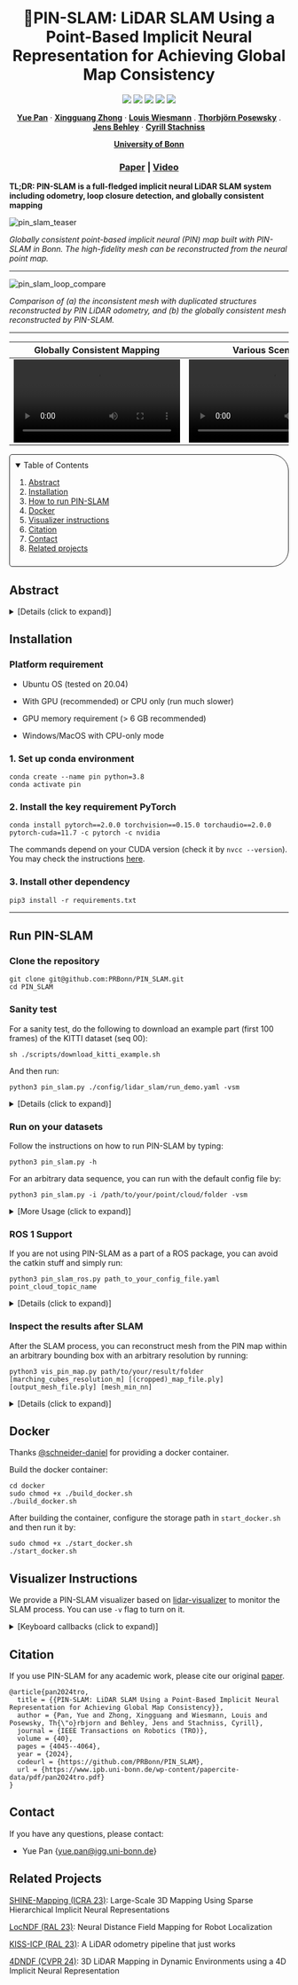 <p align="center">

  <h1 align="center">📍PIN-SLAM: LiDAR SLAM Using a Point-Based Implicit Neural Representation for Achieving Global Map Consistency</h1>

  <p align="center">
    <a href="https://github.com/PRBonn/PIN_SLAM/releases"><img src="https://img.shields.io/github/v/release/PRBonn/PIN_SLAM?label=version" /></a>
    <a href="https://github.com/PRBonn/PIN_SLAM#run-pin-slam"><img src="https://img.shields.io/badge/python-3670A0?style=flat-square&logo=python&logoColor=ffdd54" /></a>
    <a href="https://github.com/PRBonn/PIN_SLAM#installation"><img src="https://img.shields.io/badge/Linux-FCC624?logo=linux&logoColor=black" /></a>
    <a href="https://www.ipb.uni-bonn.de/wp-content/papercite-data/pdf/pan2024tro.pdf"><img src="https://img.shields.io/badge/Paper-pdf-<COLOR>.svg?style=flat-square" /></a>
    <a href="https://github.com/PRBonn/PIN_SLAM/blob/main/LICENSE"><img src="https://img.shields.io/badge/License-MIT-blue.svg?style=flat-square" /></a>
  </p>
  
  <p align="center">
    <a href="https://www.ipb.uni-bonn.de/people/yue-pan/"><strong>Yue Pan</strong></a>
    ·
    <a href="https://www.ipb.uni-bonn.de/people/xingguang-zhong/"><strong>Xingguang Zhong</strong></a>
    ·
    <a href="https://www.ipb.uni-bonn.de/people/louis-wiesmann/"><strong>Louis Wiesmann</strong></a>
    .
    <a href=""><strong>Thorbjörn Posewsky</strong></a>
    .
    <a href="https://www.ipb.uni-bonn.de/people/jens-behley/"><strong>Jens Behley</strong></a>
    ·
    <a href="https://www.ipb.uni-bonn.de/people/cyrill-stachniss/"><strong>Cyrill Stachniss</strong></a>
  </p>
  <p align="center"><a href="https://www.ipb.uni-bonn.de"><strong>University of Bonn</strong></a>
  <h3 align="center"><a href="https://www.ipb.uni-bonn.de/wp-content/papercite-data/pdf/pan2024tro.pdf">Paper</a> | <a href="https://www.youtube.com/watch?v=jwuAkIwb2X8">Video</a></h3>
  <div align="center"></div>
</p>

**TL;DR: PIN-SLAM is a full-fledged implicit neural LiDAR SLAM system including odometry, loop closure detection, and globally consistent mapping**


![pin_slam_teaser](https://github.com/PRBonn/PIN_SLAM/assets/34207278/b5ab4c89-cdbe-464e-afbe-eb432b42fccc)

*Globally consistent point-based implicit neural (PIN) map built with PIN-SLAM in Bonn. The high-fidelity mesh can be reconstructed from the neural point map.*

----

![pin_slam_loop_compare](https://github.com/PRBonn/PIN_SLAM/assets/34207278/7dadd438-5a46-451a-9add-c9c08dcae277)

*Comparison of (a) the inconsistent mesh with duplicated structures reconstructed by PIN LiDAR odometry, and (b) the globally consistent mesh reconstructed by PIN-SLAM.*


----


| Globally Consistent Mapping | Various Scenarios | RGB-D SLAM Extension |
| :-: | :-: | :-: |
| <video src='https://github.com/PRBonn/PIN_SLAM/assets/34207278/b157f24c-0220-4ac4-8cf3-2247aeedfc2e'> | <video src='https://github.com/PRBonn/PIN_SLAM/assets/34207278/0906f7cd-aebe-4fb7-9ad4-514d089329bd'> | <video src='https://github.com/PRBonn/PIN_SLAM/assets/34207278/4519f4a8-3f62-42a1-897e-d9feb66bfcd0'> |


<!-- TABLE OF CONTENTS -->
<details open="open" style='padding: 10px; border-radius:5px 30px 30px 5px; border-style: solid; border-width: 1px;'>
  <summary>Table of Contents</summary>
  <ol>
    <li>
      <a href="#abstract">Abstract</a>
    </li>
    <li>
      <a href="#installation">Installation</a>
    </li>
    <li>
      <a href="#run-pin-slam">How to run PIN-SLAM</a>
    </li>
    <li>
      <a href="#docker">Docker</a>
    </li>
    <li>
      <a href="#visualizer-instructions">Visualizer instructions</a>
    </li>
    <li>
      <a href="#citation">Citation</a>
    </li>
    <li>
      <a href="#contact">Contact</a>
    </li>
    <li>
      <a href="#related-projects">Related projects</a>
    </li>
  </ol>
</details>


## Abstract

<details>
  <summary>[Details (click to expand)]</summary>
Accurate and robust localization and mapping are
essential components for most autonomous robots. In this paper,
we propose a SLAM system for building globally consistent maps,
called PIN-SLAM, that is based on an elastic and compact
point-based implicit neural map representation. Taking range
measurements as input, our approach alternates between incremental learning of the local implicit signed distance field
and the pose estimation given the current local map using a
correspondence-free, point-to-implicit model registration. Our
implicit map is based on sparse optimizable neural points,
which are inherently elastic and deformable with the global pose
adjustment when closing a loop. Loops are also detected using the
neural point features. Extensive experiments validate that PIN-SLAM is robust to various environments and versatile to different
range sensors such as LiDAR and RGB-D cameras. PIN-SLAM
achieves pose estimation accuracy better or on par with the state-of-the-art LiDAR odometry or SLAM systems and outperforms
the recent neural implicit SLAM approaches while maintaining
a more consistent, and highly compact implicit map that can be
reconstructed as accurate and complete meshes. Finally, thanks to
the voxel hashing for efficient neural points indexing and the fast
implicit map-based registration without closest point association,
PIN-SLAM can run at the sensor frame rate on a moderate GPU.
</details>



## Installation

### Platform requirement
* Ubuntu OS (tested on 20.04)

* With GPU (recommended) or CPU only (run much slower)

* GPU memory requirement (> 6 GB recommended)

* Windows/MacOS with CPU-only mode


### 1. Set up conda environment

```
conda create --name pin python=3.8
conda activate pin
```

### 2. Install the key requirement PyTorch

```
conda install pytorch==2.0.0 torchvision==0.15.0 torchaudio==2.0.0 pytorch-cuda=11.7 -c pytorch -c nvidia 
```

The commands depend on your CUDA version (check it by `nvcc --version`). You may check the instructions [here](https://pytorch.org/get-started/previous-versions/).

### 3. Install other dependency

```
pip3 install -r requirements.txt
```

----

## Run PIN-SLAM

### Clone the repository

```
git clone git@github.com:PRBonn/PIN_SLAM.git
cd PIN_SLAM
```

### Sanity test

For a sanity test, do the following to download an example part (first 100 frames) of the KITTI dataset (seq 00):

```
sh ./scripts/download_kitti_example.sh
```

And then run:

```
python3 pin_slam.py ./config/lidar_slam/run_demo.yaml -vsm
```

<details>
  <summary>[Details (click to expand)]</summary>
  
You can visualize the SLAM process in PIN-SLAM visualizer and check the results in the `./experiments` folder.

Use `run_demo_sem.yaml` if you want to conduct metric-semantic SLAM using semantic segmentation labels:
```
python3 pin_slam.py ./config/lidar_slam/run_demo_sem.yaml -vsm
```

Use `run_kitti_color.yaml` if you want to test PIN-SLAM with the colorized point cloud using also the RGB images:
```
python3 pin_slam.py ./config/lidar_slam/run_kitti_color.yaml kitti 00 -i ./data/kitti_example -vsmd
```

If you are running on a server without an X service (you may first try `export DISPLAY=:0`), then you can turn off the visualization `-v` flag:
```
python3 pin_slam.py ./config/lidar_slam/run_demo.yaml -sm
```

If you don't have a Nvidia GPU on your device, then you can turn on the CPU-only operation by adding the `-c` flag:
```
python3 pin_slam.py ./config/lidar_slam/run_demo.yaml -vsmc
```

</details>


### Run on your datasets

Follow the instructions on how to run PIN-SLAM by typing:
```
python3 pin_slam.py -h
```

For an arbitrary data sequence, you can run with the default config file by:
```
python3 pin_slam.py -i /path/to/your/point/cloud/folder -vsm
```

<details>
  <summary>[More Usage (click to expand)]</summary>

To run PIN-SLAM with a specific config file, you can run:
```
python3 pin_slam.py path_to_your_config_file.yaml -vsm
```

The flags `-v`, `-s`, `-m` toggle the visualizer, map saving and mesh saving, respectively.

To specify the path to the input point cloud folder, you can either set `pc_path` in the config file or set `-i INPUT_PATH` upon running.

For pose estimation evaluation, you may also set `pose_path` in the config file to specify the path to the reference pose file (in KITTI or TUM format).

For some popular datasets, you can also set the dataset name and sequence name upon running. For example:
```
# KITTI dataset sequence 00
python3 pin_slam.py ./config/lidar_slam/run_kitti.yaml kitti 00 -vsm

# MulRAN dataset sequence KAIST01
python3 pin_slam.py ./config/lidar_slam/run_mulran.yaml mulran kaist01 -vsm

# Newer College dataset sequence 01_short
python3 pin_slam.py ./config/lidar_slam/run_ncd.yaml ncd 01 -vsm

# Replica dataset sequence room0
python3 pin_slam.py ./config/rgbd_slam/run_replica.yaml replica room0 -vsm
```

We also support loading data from rosbag, mcap or pcap (ros2) using specific data loaders (originally from [KISS-ICP](https://github.com/PRBonn/kiss-icp)). You need to set the flag `-d` to use such data loaders. For example:
```
# Run on a rosbag or a folder of rosbags with certain point cloud topic
python3 pin_slam.py ./config/lidar_slam/run.yaml rosbag point_cloud_topic_name -i /path/to/the/rosbag -vsmd

# If there's only one topic for point cloud in the rosbag, you can omit it
python3 pin_slam.py ./config/lidar_slam/run.yaml rosbag -i /path/to/the/rosbag -vsmd
```

The data loaders for [some specific datasets](https://github.com/PRBonn/PIN_SLAM/tree/main/dataset/dataloaders) are also available. You need to set the flag `-d` to use such data loaders.
```
Available dataloaders: ['apollo', 'boreas', 'generic', 'helipr', 'kitti', 'kitti360', 'kitti_mot', 'kitti_raw', 'mcap', 'mulran', 'ncd', 'nclt', 'neuralrgbd', 'nuscenes', 'ouster', 'replica', 'rosbag', 'tum']
```

For example, you can run on Replica RGB-D dataset without preprocessing the data by:
```
# Download data
sh scripts/download_replica.sh

# Run PIN-SLAM
python3 pin_slam.py ./config/rgbd_slam/run_replica.yaml replica room0 -i data/Replica -vsmd 
```

For example, you can run on [KITTI-MOT dataset](https://www.cvlibs.net/datasets/kitti/eval_tracking.php) to test SLAM in dynamic scenes with online moving object segementation (MOS) by:
```
python pin_slam.py ./config/lidar_slam/run_kitti_mos.yaml kitti_mot 00 -i data/kitti_mot -vsmd --deskew
```

The SLAM results and logs will be output in the `output_root` folder set in the config file or specified by the `-o OUTPUT_PATH` flag. 

For evaluation, you may check [here](https://github.com/PRBonn/PIN_SLAM/blob/main/eval/README.md) for the results that can be obtained with this repository on a couple of popular datasets. 

The training logs can be monitored via Weights & Bias online if you set the flag `-w`. If it's your first time using [Weights & Bias](https://wandb.ai/site), you will be requested to register and log in to your wandb account. You can also set the flag `-l` to turn on the log printing in the terminal and set the flag `-r` to turn on the visualization logging by [rerun](https://github.com/rerun-io/rerun). If you want to get the dense merged point cloud map using the estimated poses of PIN-SLAM, you can set the flag `-p`.

</details>

### ROS 1 Support

If you are not using PIN-SLAM as a part of a ROS package, you can avoid the catkin stuff and simply run:

```
python3 pin_slam_ros.py path_to_your_config_file.yaml point_cloud_topic_name
```

<details>
  <summary>[Details (click to expand)]</summary>

For example:

```
python3 pin_slam_ros.py ./config/lidar_slam/run.yaml /os_cloud_node/points

python3 pin_slam_ros.py ./config/lidar_slam/run.yaml /velodyne_points
```

After playing the ROS bag or launching the sensor you can then visualize the results in Rviz by:

```
rviz -d ./config/pin_slam_ros.rviz 
```

You may use the ROS service `save_results` and `save_mesh` to save the results and mesh (at a default resolution) in the `output_root` folder.

```
rosservice call /pin_slam/save_results
rosservice call /pin_slam/save_mesh
```

The process will stop and the results and logs will be saved in the `output_root` folder if no new messages are received for more than 30 seconds.

If you are running without a powerful GPU, PIN-SLAM may not run at the sensor frame rate. You need to play the rosbag with a lower rate to run PIN-SLAM properly.

You can also put `pin_slam_ros.py` into a ROS package for `rosrun` or `roslaunch`.

We will add support for ROS2 in the near future.

</details>


### Inspect the results after SLAM

After the SLAM process, you can reconstruct mesh from the PIN map within an arbitrary bounding box with an arbitrary resolution by running:

```
python3 vis_pin_map.py path/to/your/result/folder [marching_cubes_resolution_m] [(cropped)_map_file.ply] [output_mesh_file.ply] [mesh_min_nn]
```

<details>
  <summary>[Details (click to expand)]</summary>

The bounding box of `(cropped)_map_file.ply` will be used as the bounding box for mesh reconstruction. This file should be stored in the `map` subfolder of the result folder. You may directly use the original `neural_points.ply` or crop the neural points in software such as CloudCompare. The argument `mesh_min_nn` controls the trade-off between completeness and accuracy. The smaller number (for example `6`) will lead to a more complete mesh with more guessed artifacts. The larger number (for example `15`) will lead to a less complete but more accurate mesh. The reconstructed mesh would be saved as `output_mesh_file.ply` in the `mesh` subfolder of the result folder.

For example, for the case of the sanity test described above, run:

```
python3 vis_pin_map.py ./experiments/sanity_test_*  0.2 neural_points.ply mesh_20cm.ply 8
```
</details>

## Docker

Thanks [@schneider-daniel](https://github.com/schneider-daniel) for providing a docker container.

Build the docker container:

```
cd docker
sudo chmod +x ./build_docker.sh
./build_docker.sh
```

After building the container, configure the storage path in `start_docker.sh` and then run it by:
```
sudo chmod +x ./start_docker.sh
./start_docker.sh
```

## Visualizer Instructions

We provide a PIN-SLAM visualizer based on [lidar-visualizer](https://github.com/PRBonn/lidar-visualizer) to monitor the SLAM process. You can use `-v` flag to turn on it.

<details>
  <summary>[Keyboard callbacks (click to expand)]</summary>

| Button |                                          Function                                          |
|:------:|:------------------------------------------------------------------------------------------:|
|  Space |                                        pause/resume                                        |
| ESC/Q  |                           exit                                                             |
|   G    |                     switch between the global/local map visualization                      |
|   E    |                     switch between the ego/map viewpoint                                   |
|   F    |                     toggle on/off the current point cloud  visualization                   |
|   M    |                         toggle on/off the mesh visualization                               |
|   A    |                 toggle on/off the current frame axis & sensor model visualization          |
|   P    |                 toggle on/off the neural points map visualization                          |
|   D    |               toggle on/off the training data pool visualization                           |
|   I    |               toggle on/off the SDF horizontal slice visualization                         |
|   T    |              toggle on/off PIN SLAM trajectory visualization                               |
|   Y    |              toggle on/off the ground truth trajectory visualization                       |
|   U    |              toggle on/off PIN odometry trajectory visualization                           |
|   R    |                           re-center the view point                                         |
|   Z    |              3D screenshot, save the currently visualized entities in the log folder       |
|   B    |                  toggle on/off back face rendering                                         |
|   W    |                  toggle on/off mesh wireframe                                              |
| Ctrl+9 |                                Set mesh color as normal direction                          |
|   5    |   switch between point cloud for mapping and for registration (with point-wise weight)     |
|   7    |                                      switch between black and white background             |
|   /    |   switch among different neural point color mode, 0: geometric feature, 1: color feature, 2: timestamp, 3: stability, 4: random             |
|  <     |  decrease mesh nearest neighbor threshold (more complete and more artifacts)               |
|  >     |  increase mesh nearest neighbor threshold (less complete but more accurate)                |
|  \[/\] |  decrease/increase mesh marching cubes voxel size                                          |
|  ↑/↓   |  move up/down the horizontal SDF slice                                                     |
|  +/-   |                  increase/decrease point size                                              |

</details>

## Citation

If you use PIN-SLAM for any academic work, please cite our original [paper](https://ieeexplore.ieee.org/document/10582536).

```
@article{pan2024tro,
  title = {{PIN-SLAM: LiDAR SLAM Using a Point-Based Implicit Neural Representation for Achieving Global Map Consistency}},
  author = {Pan, Yue and Zhong, Xingguang and Wiesmann, Louis and Posewsky, Th{\"o}rbjorn and Behley, Jens and Stachniss, Cyrill},
  journal = {IEEE Transactions on Robotics (TRO)},
  volume = {40},
  pages = {4045--4064},
  year = {2024},
  codeurl = {https://github.com/PRBonn/PIN_SLAM},
  url = {https://www.ipb.uni-bonn.de/wp-content/papercite-data/pdf/pan2024tro.pdf}
}
```

## Contact
If you have any questions, please contact:

- Yue Pan {[yue.pan@igg.uni-bonn.de]()}


## Related Projects

[SHINE-Mapping (ICRA 23)](https://github.com/PRBonn/SHINE_mapping): Large-Scale 3D Mapping Using Sparse Hierarchical Implicit Neural Representations

[LocNDF (RAL 23)](https://github.com/PRBonn/LocNDF): Neural Distance Field Mapping for Robot Localization

[KISS-ICP (RAL 23)](https://github.com/PRBonn/kiss-icp): A LiDAR odometry pipeline that just works

[4DNDF (CVPR 24)](https://github.com/PRBonn/4dNDF): 3D LiDAR Mapping in Dynamic Environments using a 4D Implicit Neural Representation
